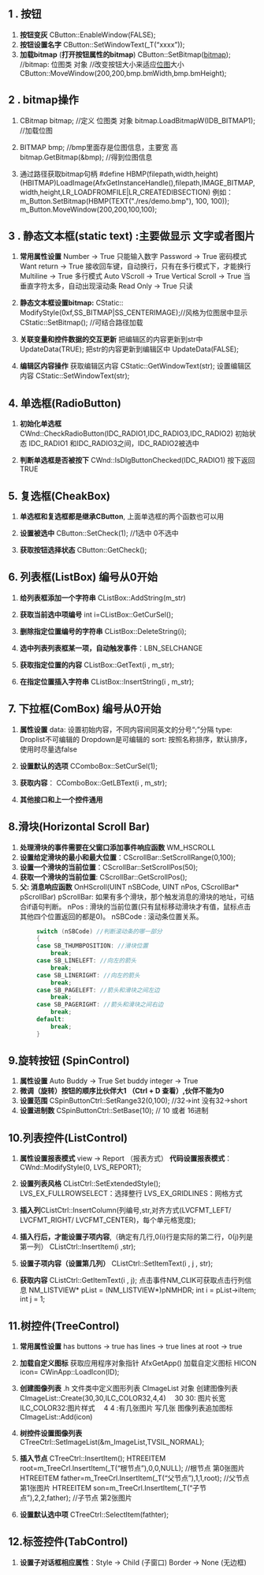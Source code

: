 ## 1 . 按钮

1. **按钮变灰** CButton::EnableWindow(FALSE);
2. **按钮设置名字** CButton::SetWindowText(_T(“xxxx”));
3. **加载bitmap** (**打开按钮属性的bitmap**)
   CButton::SetBitmap([bitmap](https://so.csdn.net/so/search?q=bitmap&spm=1001.2101.3001.7020)); //bitmap: 位图类 对象
   //改变按钮大小来适应[位图](https://so.csdn.net/so/search?q=位图&spm=1001.2101.3001.7020)大小
   CButton::MoveWindow(200,200,bmp.bmWidth,bmp.bmHeight);

## 2 . bitmap操作

1. CBitmap bitmap; //定义 位图类 对象
   bitmap.LoadBitmapW(IDB_BITMAP1); //加载位图

2. BITMAP bmp; //bmp里面存是位图信息，主要宽 高
   bitmap.GetBitmap(&bmp); //得到位图信息

3. 通过路径获取bitmap句柄
   \#define HBMP(filepath,width,height) (HBITMAP)LoadImage(AfxGetInstanceHandle(),filepath,IMAGE_BITMAP,width,height,LR_LOADFROMFILE|LR_CREATEDIBSECTION)
   例如：
   m_Button.SetBitmap(HBMP(TEXT("./res/demo.bmp"), 100, 100));
   m_Button.MoveWindow(200,200,100,100);

   

## 3 . 静态文本框(static text) :主要做显示 文字或者图片

1. **常用属性设置**
   Number -> True 只能输入数字
   Password -> True 密码模式
   Want return -> True 接收回车键，自动换行，只有在多行模式下，才能换行
   Multiline -> True 多行模式
   Auto VScroll -> True Vertical Scroll -> True 当垂直字符太多，自动出现滚动条
   Read Only -> True 只读

2. **静态文本框设置bitmap:**
   CStatic:: ModifyStyle(0xf,SS_BITMAP|SS_CENTERIMAGE);//风格为位图居中显示
   CStatic::SetBitmap(); //可结合路径加载

3. **关联变量和控件数据的交互更新**
   把编辑区的内容更新到str中 UpdateData(TRUE);
   把str的内容更新到编辑区中 UpdateData(FALSE);

4. **编辑区内容操作**
   获取编辑区内容 CStatic::GetWindowText(str);
   设置编辑区内容 CStatic::SetWindowText(str);

   

## 4. 单选框(RadioButton)

1. **初始化单选框** CWnd::CheckRadioButton(IDC_RADIO1,IDC_RADIO3,IDC_RADIO2)
   初始状态 IDC_RADIO1 和IDC_RADIO3之间，IDC_RADIO2被选中

2. **判断单选框是否被按下** CWnd::IsDlgButtonChecked(IDC_RADIO1)
   按下返回TRUE

   

## 5. 复选框(CheakBox)

1. **单选框和复选框都是继承CButton**, 上面单选框的两个函数也可以用

2. **设置被选中** CButton::SetCheck(1); //1选中 0不选中

3. **获取按钮选择状态** CButton::GetCheck();

   

## 6. 列表框(ListBox) 编号从0开始

1. **给列表框添加一个字符串** CListBox::AddString(m_str)

2. **获取当前选中项编号** int i=CListBox::GetCurSel();

3. **删除指定位置编号的字符串** CListBox::DeleteString(i);

4. **选中列表列表框某一项，自动触发事件**：LBN_SELCHANGE

5. **获取指定位置的内容** CListBox::GetText(i , m_str);

6. **在指定位置插入字符串** CListBox::InsertString(i , m_str);

   

## 7. 下拉框(ComBox) 编号从0开始

1. **属性设置**
   data: 设置初始内容，不同内容间同英文的分号“;”分隔
   type: Droplist不可编辑的 Dropdown是可编辑的
   sort: 按照名称排序，默认排序，使用时尽量选false

2. **设置默认的选项** CComboBox::SetCurSel(1);

3. **获取内容**： CComboBox::GetLBText(i , m_str);

4. **其他接口和上一个控件通用**

   

## 8.滑块(Horizontal Scroll Bar)

1. **处理滑块的事件需要在父窗口添加事件响应函数** WM_HSCROLL
2. **设置给定滑块的最小和最大位置**：CScrollBar::SetScrollRange(0,100);
3. **设置一个滑块的当前位置**：CScrollBar::SetScrollPos(50);
4. **获取一个滑块的当前位置**: CScrollBar::GetScrollPos();
5. **父: 消息响应函数** OnHScroll(UINT nSBCode, UINT nPos, CScrollBar* pScrollBar)
   pScrollBar: 如果有多个滑块，那个触发消息的滑块的地址，可结合if语句判断。
   nPos : 滑块的当前位置(只有鼠标移动滑块才有值，鼠标点击其他四个位置返回的都是0)。
   nSBCode : 滚动条位置关系。

```c
		switch (nSBCode) //判断滚动条的哪一部分
		{
		case SB_THUMBPOSITION: //滑块位置
			break;
		case SB_LINELEFT: //向左的箭头
			break;
		case SB_LINERIGHT: //向左的箭头
			break;
		case SB_PAGELEFT: //箭头和滑块之间左边
			break;
		case SB_PAGERIGHT: //箭头和滑块之间右边
			break;
		default:
			break;
		} 
```



## 9.旋转按钮 (SpinControl)

1. **属性设置** Auto Buddy -> True Set buddy integer -> True
2. **微调（旋转）按钮的顺序比伙伴大1 （Ctrl + D 查看）,伙伴不能为0**
3. **设置范围** CSpinButtonCtrl::SetRange32(0,100); //32->int 没有32->short
4. **设置进制数** CSpinButtonCtrl::SetBase(10); // 10 或者 16进制





## 10.列表控件(ListControl)

1. **属性设置报表模式** view -> Report （报表方式）
   **代码设置报表模式**：CWnd::ModifyStyle(0, LVS_REPORT);

2. **设置列表风格** CListCtrl::SetExtendedStyle();
   LVS_EX_FULLROWSELECT：选择整行
   LVS_EX_GRIDLINES：网格方式

3. **插入列**CListCtrl::InsertColumn(列编号,str,对齐方式(LVCFMT_LEFT/ LVCFMT_RIGHT/ LVCFMT_CENTER)，每个单元格宽度);

4. **插入行后，才能设置子项内容**,（确定有几行,0(i)行是实际的第二行，0(j)列是第一列） CListCtrl::InsertItem(i ,str);

5. **设置子项内容（设置第几列）** CListCtrl::SetItemText(i , j , str);

6. **获取内容** CListCtrl::GetItemText(i , j); 点击事件NM_CLIK可获取点击行列信息
   NM_LISTVIEW* pList = (NM_LISTVIEW*)pNMHDR;
   int i = pList->iItem;
   int j = 1;

   

## 11.树控件(TreeControl)

1. **常用属性设置**
   has buttons -> true
   has lines -> true
   lines at root -> true

2. **加载自定义图标**
   获取应用程序对象指针 AfxGetApp()
   加载自定义图标 HICON icon= CWinApp::LoadIcon(ID);

3. **创建图像列表**
   .h 文件类中定义图形列表 CImageList 对象
   创建图像列表 CImageList::Create(30,30,ILC_COLOR32,4,4)
    30 30: 图片长宽
     ILC_COLOR32:图片样式
    4 4 :有几张图片 写几张
   图像列表追加图标 CImageList::Add(icon)

4. **树控件设置图像列表** CTreeCtrl::SetImageList(&m_ImageList,TVSIL_NORMAL);

5. **插入节点** CTreeCtrl::InsertItem();
   HTREEITEM root=m_TreeCrl.InsertItem(_T(“根节点”),0,0,NULL);
   //根节点 第0张图片
   HTREEITEM father=m_TreeCrl.InsertItem(_T(“父节点”),1,1,root);
   //父节点 第1张图片
   HTREEITEM son=m_TreeCrl.InsertItem(_T(“子节点”),2,2,father);
   //子节点 第2张图片

6. **设置默认选中项** CTreeCtrl::SelectItem(fathter);

   

## 12.标签控件(TabControl)

1. **设置子对话框相应属性**：Style -> Child (子窗口) Border -> None (无边框)